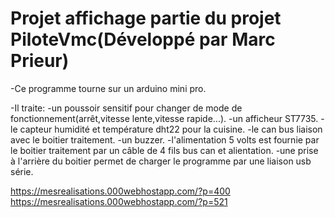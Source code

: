 ﻿

# Projet affichage partie du projet PiloteVmc(Développé par Marc Prieur)

-Ce programme tourne sur un arduino mini pro.

-Il traite:
	-un poussoir sensitif pour changer de mode de fonctionnement(arrêt,vitesse lente,vitesse rapide...).
	-un afficheur ST7735.
	-le capteur humidité et température dht22 pour la cuisine.
	-le can bus liaison avec le boitier traitement.
	-un buzzer.
	-l'alimentation 5 volts est fournie par le boitier traitement par un câble de 4 fils bus can et alientation.
	-une prise à l'arrière du boitier permet de charger le programme par une liaison usb série.
	
	

https://mesrealisations.000webhostapp.com/?p=400
https://mesrealisations.000webhostapp.com/?p=521




